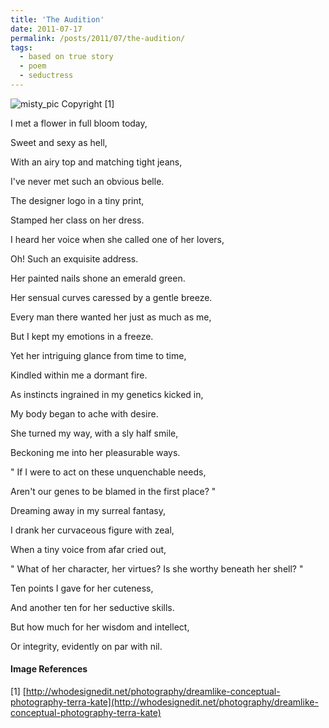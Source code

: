 ```yaml
---
title: 'The Audition'
date: 2011-07-17
permalink: /posts/2011/07/the-audition/
tags:
  - based on true story
  - poem
  - seductress
---
```



<p float="center">
  <img src="https://lasanthafdo.github.io/images/terra-kate-6.jpg" title="Imaginary image of a seductress?" alt="misty_pic" />
  Copyright [1]
</p>




I met a flower in full bloom today,

Sweet and sexy as hell,

With an airy top and matching tight jeans,

I've never met such an obvious belle.



The designer logo in a tiny print,

Stamped her class on her dress.

I heard her voice when she called one of her lovers,

Oh! Such an exquisite address.



Her painted nails shone an emerald green.

Her sensual curves caressed by a gentle breeze.

Every man there wanted her just as much as me,

But I kept my emotions in a freeze.


Yet her intriguing glance from time to time,

Kindled within me a dormant fire.

As instincts ingrained in my genetics kicked in,

My body began to ache with desire.


She turned my way, with a sly half smile,

Beckoning me into her pleasurable ways.

" If I were to act on these unquenchable needs, 

Aren't our genes to be blamed in the first place? "



Dreaming away in my surreal fantasy,

I drank her curvaceous figure with zeal,

When a tiny voice from afar cried out,

" What of her character, her virtues? Is she worthy beneath her shell? "



Ten points I gave for her cuteness,

And another ten for her seductive skills.

But how much for her wisdom and intellect,

Or integrity, evidently on par with nil.


#### Image References

[1] [http://whodesignedit.net/photography/dreamlike-conceptual-photography-terra-kate](http://whodesignedit.net/photography/dreamlike-conceptual-photography-terra-kate)

